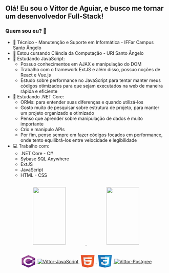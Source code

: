 ## Olá! Eu sou o Vittor de Aguiar, e busco me tornar um desenvolvedor Full-Stack!

<h3>Quem sou eu? 🫶</h3>

- 🔦 Técnico - Manutenção e Suporte em Informática - IFFar Campus Santo Ângelo
- 📖 Estou cursando Ciência da Computação - URI Santo Ângelo
- 🎯 Estudando JavaScript:
  - Possuo conhecimentos em AJAX e manipulação do DOM
  - Trabalho com o framework ExtJS e além disso, possuo noções de React e Vue.js
  - Estudo sobre performance no JavaScript para tentar manter meus códigos otimizados para que sejam executados na web de maneira rápida e eficiente
- 📌 Estudando .NET Core:
  - ORMs: para entender suas diferenças e quando utilizá-los
  - Gosto muito de pesquisar sobre estrutura de projeto, para manter um projeto organizado e otimizado
  - Penso que aprender sobre manipulação de dados é muito importante
  - Crio e manipulo APIs
  - Por fim, penso sempre em fazer códigos focados em performance, onde tento equilibrá-los entre velocidade e legibilidade
- 💻 Trabalho com: 
  - .NET Core - C#
  - Sybase SQL Anywhere
  - ExtJS
  - JavaScript
  - HTML - CSS

##
  
<div align="center">
  <a href="https://github.com/vittoraguiar">
  <img width="45%" height="180em" src="https://github-readme-stats.vercel.app/api?username=vittoraguiar&show_icons=true&theme=cobalt&include_all_commits=true&count_private=true"/>
  <img width="45%" height="180em" src="https://github-readme-stats.vercel.app/api/top-langs/?username=vittoraguiar&layout=compact&langs_count=7&theme=cobalt"/>
</div>

##

<div align="center">
  <img align="center" alt="Vittor-C-Sharp" height="40" width="50" src="https://raw.githubusercontent.com/devicons/devicon/master/icons/csharp/csharp-original.svg">
  <img align="center" alt="Vittor-JavaScript" height="40" width="50" src="https://cdn.jsdelivr.net/gh/devicons/devicon/icons/javascript/javascript-original.svg">
  <img align="center" alt="Vittor-HTML" height="40" width="50" src="https://raw.githubusercontent.com/devicons/devicon/master/icons/html5/html5-original.svg">
  <img align="center" alt="Vittor-CSS" height="40" width="50" src="https://raw.githubusercontent.com/devicons/devicon/master/icons/css3/css3-original.svg">
  <img align="center" alt="Vittor-Postgree" height="40" width="50" src="https://cdn.jsdelivr.net/gh/devicons/devicon/icons/postgresql/postgresql-original.svg" />
</div>
